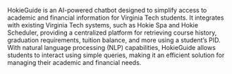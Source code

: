 HokieGuide is an AI-powered chatbot designed to simplify access to academic and financial information for Virginia Tech students. It integrates with existing Virginia Tech systems, such as Hokie Spa and Hokie Scheduler, providing a centralized platform for retrieving course history, graduation requirements, tuition balance, and more using a student’s PID. With natural language processing (NLP) capabilities, HokieGuide allows students to interact using simple queries, making it an efficient solution for managing their academic and financial needs.
